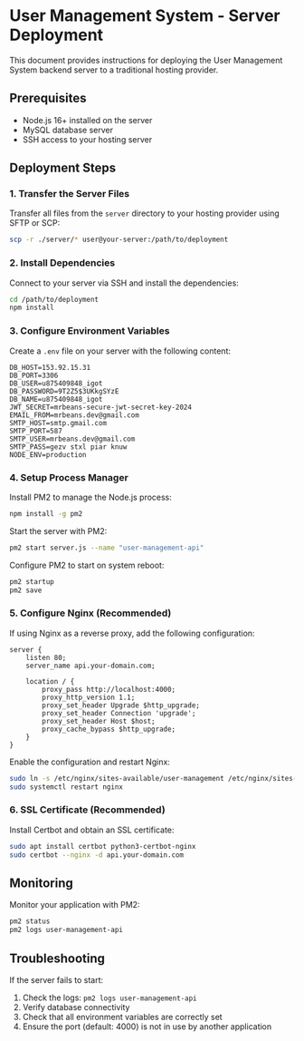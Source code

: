 # User Management System - Server Deployment

This document provides instructions for deploying the User Management System backend server to a traditional hosting provider.

## Prerequisites

- Node.js 16+ installed on the server
- MySQL database server
- SSH access to your hosting server

## Deployment Steps

### 1. Transfer the Server Files

Transfer all files from the `server` directory to your hosting provider using SFTP or SCP:

```bash
scp -r ./server/* user@your-server:/path/to/deployment
```

### 2. Install Dependencies

Connect to your server via SSH and install the dependencies:

```bash
cd /path/to/deployment
npm install
```

### 3. Configure Environment Variables

Create a `.env` file on your server with the following content:

```
DB_HOST=153.92.15.31
DB_PORT=3306
DB_USER=u875409848_igot
DB_PASSWORD=9T2Z5$3UKkgSYzE
DB_NAME=u875409848_igot
JWT_SECRET=mrbeans-secure-jwt-secret-key-2024
EMAIL_FROM=mrbeans.dev@gmail.com
SMTP_HOST=smtp.gmail.com
SMTP_PORT=587
SMTP_USER=mrbeans.dev@gmail.com
SMTP_PASS=gezv stxl piar knuw
NODE_ENV=production
```

### 4. Setup Process Manager

Install PM2 to manage the Node.js process:

```bash
npm install -g pm2
```

Start the server with PM2:

```bash
pm2 start server.js --name "user-management-api"
```

Configure PM2 to start on system reboot:

```bash
pm2 startup
pm2 save
```

### 5. Configure Nginx (Recommended)

If using Nginx as a reverse proxy, add the following configuration:

```nginx
server {
    listen 80;
    server_name api.your-domain.com;
    
    location / {
        proxy_pass http://localhost:4000;
        proxy_http_version 1.1;
        proxy_set_header Upgrade $http_upgrade;
        proxy_set_header Connection 'upgrade';
        proxy_set_header Host $host;
        proxy_cache_bypass $http_upgrade;
    }
}
```

Enable the configuration and restart Nginx:

```bash
sudo ln -s /etc/nginx/sites-available/user-management /etc/nginx/sites-enabled/
sudo systemctl restart nginx
```

### 6. SSL Certificate (Recommended)

Install Certbot and obtain an SSL certificate:

```bash
sudo apt install certbot python3-certbot-nginx
sudo certbot --nginx -d api.your-domain.com
```

## Monitoring

Monitor your application with PM2:

```bash
pm2 status
pm2 logs user-management-api
```

## Troubleshooting

If the server fails to start:

1. Check the logs: `pm2 logs user-management-api`
2. Verify database connectivity
3. Check that all environment variables are correctly set
4. Ensure the port (default: 4000) is not in use by another application
